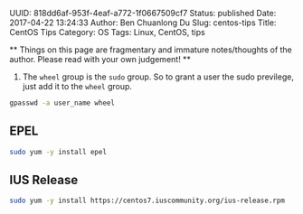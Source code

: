 UUID: 818dd6af-953f-4eaf-a772-1f0667509cf7
Status: published
Date: 2017-04-22 13:24:33
Author: Ben Chuanlong Du
Slug: centos-tips
Title: CentOS Tips
Category: OS
Tags: Linux, CentOS, tips

**
Things on this page are
fragmentary and immature notes/thoughts of the author.
Please read with your own judgement!
**

1. The `wheel` group is the `sudo` group.
So to grant a user the sudo previlege,
just add it to the `wheel` group.

```bash
gpasswd -a user_name wheel
```

## EPEL

```bash
sudo yum -y install epel
```

## IUS Release
```bash
sudo yum -y install https://centos7.iuscommunity.org/ius-release.rpm
```
